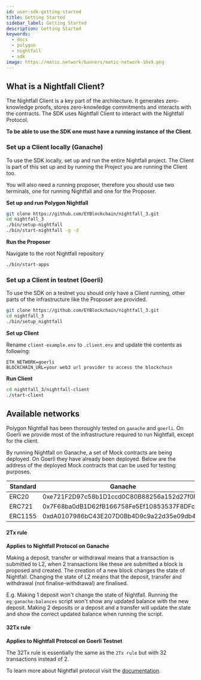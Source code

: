 ```yaml
---
id: user-sdk-getting-started
title: Getting Started
sidebar_label: Getting Started
description: Getting Started
keywords:
  - docs
  - polygon
  - nightfall
  - sdk
image: https://matic.network/banners/matic-network-16x9.png
---
```


## What is a Nightfall Client?

The Nightfall Client is a key part of the architecture. It generates zero-knowledge proofs, stores zero-knowledge commitments and interacts with the contracts. The SDK uses Nightfall Client to interact with the Nightfall Protocol.

**To be able to use the SDK one must have a running instance of the Client**.

### Set up a Client locally (Ganache)

To use the SDK locally, set up and run the entire Nightfall project. The Client is part of this set up and by running the Project you are running the Client too.

You will also need a running proposer, therefore you should use two terminals, one for running Nightfall and one for the Proposer.

**Set up and run Polygon Nightfall**

```bash
git clone https://github.com/EYBlockchain/nightfall_3.git
cd nightfall_3
./bin/setup-nightfall
./bin/start-nightfall -g -d
```

**Run the Proposer**

Navigate to the root Nightfall repository
```bash
./bin/start-apps
```

### Set up a Client in testnet (Goerli)

To use the SDK on a testnet you should only have a Client running, other parts of the infrastructure like the Proposer are provided.

```bash
git clone https://github.com/EYBlockchain/nightfall_3.git
cd nightfall_3
./bin/setup_nightfall
```

**Set up Client**

Rename `client-example.env` to `.client.env` and update the contents as following:

```
ETH_NETWORK=goerli
BLOCKCHAIN_URL=your web3 url provider to access the blockchain
```

**Run Client**

```bash
cd nightfall_3/nightfall-client
./start-client
```

## Available networks

Polygon Nightfall has been thoroughly tested on `ganache` and `goerli`. On Goerli we provide most of the infrastructure required to run Nightfall, except for the client.


By running Nightfall on Ganache, a set of Mock contracts are being deployed. On Goerli they have already been deployed.
Below are the address of the deployed Mock contracts that can be used for testing purposes.

| Standard | Ganache | Goerli |
| --- | --- | --- |
| ERC20 | 0xe721F2D97c58b1D1ccd0C80B88256a152d27f0Fe | 0x499d11E0b6eAC7c0593d8Fb292DCBbF815Fb29Ae |
| ERC721 | 0x7F68ba0dB1D62fB166758Fe5Ef10853537F8DFc5 | 0x8a80Fc213366173804151869aAacC74DD29C4783 |
| ERC1155 | 0xdA0107986bC43E207D0Bb4D9c9a22d35e09db425 | 0x045ba0f2D8D77B8aF7c63E3dB3bdA5c3dA770A64 |
#### 2Tx rule

**Applies to Nightfall Protocol on Ganache**

Making a deposit, transfer or withdrawal means that a transaction is submitted to L2, when 2 transactions like these are submitted a block is proposed and created. The creation of a new block changes the state of Nightfall. Changing the state of L2 means that the deposit, transfer and withdrawal (not finalise-withdrawal) are finalised.

E.g. Making 1 deposit won't change the state of Nightfall. Running the `eg:ganache:balances` script won't show any updated balance with the new deposit. Making 2 deposits or a deposit and a transfer will update the state and show the correct updated balance when running the script.

#### 32Tx rule

**Applies to Nightfall Protocol on Goerli Testnet**

The 32Tx rule is essentially the same as the `2Tx rule` but with 32 transactions instead of 2.

To learn more about Nightfall protocol visit the [documentation](/docs/nightfall/faq/#how-long-do-transfers-take-on-polygon-nightfall-network-from-start-to-finish).
